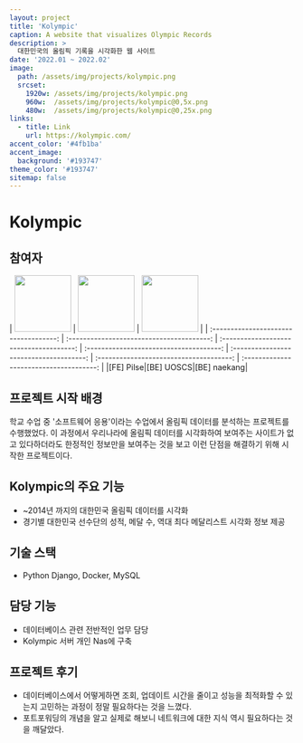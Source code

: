 ```yaml
---
layout: project
title: 'Kolympic'
caption: A website that visualizes Olympic Records
description: >
  대한민국의 올림픽 기록을 시각화한 웹 사이트
date: '2022.01 ~ 2022.02'
image: 
  path: /assets/img/projects/kolympic.png
  srcset: 
    1920w: /assets/img/projects/kolympic.png
    960w:  /assets/img/projects/kolympic@0,5x.png
    480w:  /assets/img/projects/kolympic@0,25x.png
links:
  - title: Link
    url: https://kolympic.com/
accent_color: '#4fb1ba'
accent_image:
  background: '#193747'
theme_color: '#193747'
sitemap: false
---
```


# Kolympic

## 참여자

| [<img src="https://avatars.githubusercontent.com/u/71018111?v=4" width="100">](https://github.com/Pilse) | [<img src="https://avatars.githubusercontent.com/u/67647794?v=4" width="100">](https://github.com/UOSCS) | [<img src="https://avatars.githubusercontent.com/u/66901361?v=4" width="100">](https://github.com/naekang) |
| :-----------------------------------: | :---------------------------------------: | :-------------------------------------: | :-------------------------------------: | :-------------------------------------: | :-------------------------------------: | :-------------------------------------: |
|[FE] Pilse|[BE] UOSCS|[BE] naekang|

## 프로젝트 시작 배경
학교 수업 중 '소프트웨어 응용'이라는 수업에서 올림픽 데이터를 분석하는 프로젝트를 수행했었다. 이 과정에서 우리나라에 올림픽 데이터를 시각화하여 보여주는 사이트가 없고 있다하더라도 한정적인 정보만을 보여주는 것을 보고 이런 단점을 해결하기 위해 시작한 프로젝트이다.

## Kolympic의 주요 기능
- ~2014년 까지의 대한민국 올림픽 데이터를 시각화
- 경기별 대한민국 선수단의 성적, 메달 수, 역대 최다 메달리스트 시각화 정보 제공

## 기술 스택
- Python Django, Docker, MySQL

## 담당 기능
- 데이터베이스 관련 전반적인 업무 담당
- Kolympic 서버 개인 Nas에 구축

## 프로젝트 후기
- 데이터베이스에서 어떻게하면 조회, 업데이트 시간을 줄이고 성능을 최적화할 수 있는지 고민하는 과정이 정말 필요하다는 것을 느꼈다.
- 포트포워딩의 개념을 알고 실제로 해보니 네트워크에 대한 지식 역시 필요하다는 것을 깨달았다.